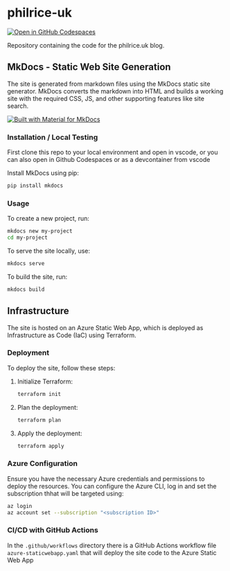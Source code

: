 # philrice-uk
[![Open in GitHub Codespaces](https://github.com/codespaces/badge.svg)](https://codespaces.new/philrice/static-web-site-philrice-me)



Repository containing the code for the philrice.uk blog.

## MkDocs - Static Web Site Generation

The site is generated from markdown files using the MkDocs static site generator. MkDocs converts the markdown into HTML and builds a working site with the required CSS, JS, and other supporting features like site search.

[![Built with Material for MkDocs](https://img.shields.io/badge/Material_for_MkDocs-526CFE?style=for-the-badge&logo=MaterialForMkDocs&logoColor=white)](https://squidfunk.github.io/mkdocs-material/)

### Installation / Local Testing

First clone this repo to your local environment and open in vscode, or you can also open in Github Codespaces or as a devcontainer from vscode

Install MkDocs using pip:

```sh
pip install mkdocs
```

### Usage

To create a new project, run:

```sh
mkdocs new my-project
cd my-project
```

To serve the site locally, use:

```sh
mkdocs serve
```

To build the site, run:

```sh
mkdocs build
```

## Infrastructure

The site is hosted on an Azure Static Web App, which is deployed as Infrastructure as Code (IaC) using Terraform.

### Deployment

To deploy the site, follow these steps:

1. Initialize Terraform:

    ```sh
    terraform init
    ```

2. Plan the deployment:

    ```sh
    terraform plan
    ```

3. Apply the deployment:

    ```sh
    terraform apply
    ```

### Azure Configuration

Ensure you have the necessary Azure credentials and permissions to deploy the resources. You can configure the Azure CLI, log in and set the subscription thhat will be targeted using:

```sh
az login
az account set --subscription "<subscription ID>"
```

### CI/CD with GitHub Actions

In the `.github/workflows` directory there is a GitHub Actions workflow file `azure-staticwebapp.yaml` that will deploy the site code to the Azure Static Web App